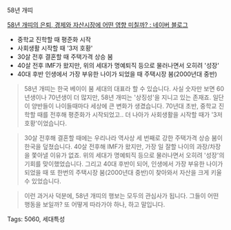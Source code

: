 58년 개띠

[58년 개띠의 은퇴, 경제와 자산시장에 어떤 영향 미칠까? : 네이버 블로그](http://m.blog.naver.com/hong8706/220840744996)

* 중학교 진학할 때 평준화 시작 
* 사회생활 시작할 때 '3저 호황'
* 30살 전후 결혼할 때 주택가격 상승 붐
* 40살 전후 IMF가 왔지만, 위의 세대가 명예퇴직 등으로 물러나면서 오히려 '성장'
* 40대 후반 인생에서 가장 부유한 나이가 되었을 때 주택시장 붐(2000년대 중반)


> 58년 개띠는 한국 베이이 붐 세대의 대표라 할 수 있습니다. 사실 숫자만 보면 60년생이나 70년생이 더 많지만, 58년 개띠는 '상징성'을 지니고 있는 존재죠. 일단 이 양반들이 나이들때마다 세상에 큰 변화가 생겼습니다. 70년대 초반, 중학교 진학할 때를 전후해 평준화가 시작되었고.. 더 나아가 사회생활을 시작할 때가 '3저 호황'이었습니다.


> 30살 전후해 결혼할 때에는 우리나라 역사상 세 번째로 강한 주택가격 상승 붐이 한국을 덮쳤습니다. 40살 전후해 IMF가 왔지만, 가장 일 잘할 나이의 과장/차장을 쫓아낼 이유가 없죠. 위의 세대가 명예퇴직 등으로 물러나면서 오히려 '성장'의 기회를 맞이했었습니다. 그리고 40대 후반이 되어, 인생에서 가장 부유한 나이가 되었을 때 또 한번의 주택시장 붐(2000년대 중반)이 찾아와서 자산을 크게 키울 수 있었습니다. 


> 이런 과거사 덕분에, 58년 개띠의 행보는 모두의 관심사가 됩니다. 그들이 어떤 행동을 보일까? 또 어떻게 따라가야 하나, 하고 말입니다. 


Tags:
  5060, 세대특성